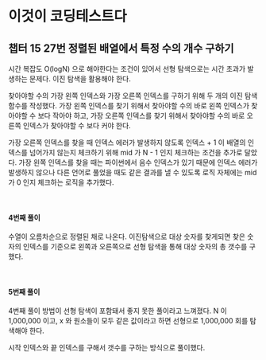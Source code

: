 # 이것이 코딩테스트다

## 챕터 15 27번 정렬된 배열에서 특정 수의 개수 구하기

시간 복잡도 O(logN) 으로 해야한다는 조건이 있어서 선형 탐색으로는 시간 초과가 발생하는 문제다. 이진 탐색을 활용해야 한다.

찾아야할 수의 가장 왼쪽 인덱스와 가장 오른쪽 인덱스를 구하기 위해 두 개의 이진 탐색 함수를 작성했다. 가장 왼쪽 인덱스를 찾기 위해서 찾아야할 수의 바로 왼쪽 인덱스가 찾아야할 수 보다 작아야 하고, 가장 오른쪽 인덱스를 찾기 위해서 찾아야할 수의 바로 오른쪽 인덱스가 찾아야할 수 보다 커야 한다.

가장 오른쪽 인덱스를 찾을 때 인덱스 에러가 발생하지 않도록 인덱스 + 1 이 배열의 인덱스를 넘어가지 않는지 체크하기 위해 mid 가 N - 1 인지 체크하는 조건을 추가로 달았다. 가장 왼쪽 인덱스를 찾을 때는 파이썬에서 음수 인덱스가 있기 때문에 인덱스 에러가 발생하지 않으나 다른 언어로 풀었을 때도 같은 결과를 낼 수 있도록 로직 자체에는 mid 가 0 인지 체크하는 로직을 추가했다.

<br>

#### 4번째 풀이

수열이 오름차순으로 정렬된 채로 나온다. 이진탐색으로 대상 숫자를 찾게되면 찾은 숫자의 인덱스를 기준으로 왼쪽과 오른쪽으로 선형 탐색을 통해 대상 숫자의 총 갯수를 구했다.

<br>

#### 5번째 풀이

4번째 풀이 방법이 선형 탐색이 포함돼서 좋지 못한 풀이라고 느껴졌다. N 이 1,000,000 이고, x 와 원소들이 모두 같은 값이라고 하면 선형으로 1,000,000 회를 탐색해야 한다.

시작 인덱스와 끝 인덱스를 구해서 갯수를 구하는 방식으로 풀이했다.